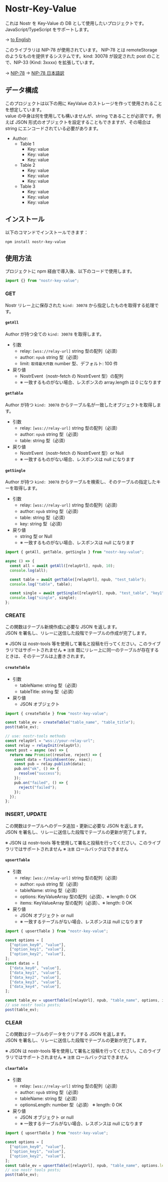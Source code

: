 # Nostr-Key-Value

これは Nostr を Key-Value の DB として使用したいプロジェクトです。
JavaScript/TypeScript をサポートします。

-> [to English](./README.md)

このライブラリは NIP-78 が使用されています。 NIP-78 とは remoteStorage のようなものを提供するシステムです。kind: 30078 が設定された post のことで、NIP-33 (Kind: 3xxxx) を拡張しています。

-> [NIP-78](https://github.com/nostr-protocol/nips/blob/master/78.md) -> [NIP-78 日本語訳](https://scrapbox.io/nostr/NIP-78)

## データ構成

このプロジェクトは以下の用に KeyValue のストレージを作って使用されることを想定しています。  
value の中身は何を使用しても構いませんが、string であることが必須です。例えば JSON 形式のオブジェクトを設定することもできますが、その場合は string にエンコードされている必要があります。

- Author:
  - Table 1
    - Key: value
    - Key: value
    - Key: value
  - Table 2
    - Key: value
    - Key: value
    - Key: value
  - Table 3
    - Key: value
    - Key: value
    - Key: value

## インストール

以下のコマンドでインストールできます：

```shell
npm install nostr-key-value
```

## 使用方法

プロジェクトに npm 経由で導入後、以下のコードで使用します。

```javascript
import {} from "nostr-key-value";
```

### GET

Nostr リレー上に保存された `kind: 30078` から指定したものを取得する処理です。

#### `getAll`

Author が持つ全ての `kind: 30078` を取得します。

- 引数
  - relay: `[wss://relay-url]` string 型の配列（必須）
  - author: `npub` string 型（必須）
  - limit: `取得最大件数` number 型、デフォルト: 100 件
- 戻り値
  - NostrEvent（nostr-fetch の NostrEvent 型）の配列
  - ※ 一致するものがない場合、レスポンスの array.length は 0 になります

#### `getTable`

Author が持つ `kind: 30078` からテーブル名が一致したオブジェクトを取得します。

- 引数
  - relay: `[wss://relay-url]` string 型の配列（必須）
  - author: `npub` string 型（必須）
  - table: string 型（必須）
- 戻り値
  - NostrEvent（nostr-fetch の NostrEvent 型）or Null
  - ※ 一致するものがない場合、レスポンスは null になります

#### `getSingle`

Author が持つ `kind: 30078` からテーブルを検索し、そのテーブルの指定したキーを取得します。

- 引数
  - relay: `[wss://relay-url]` string 型の配列（必須）
  - author: `npub` string 型（必須）
  - table: string 型（必須）
  - key: string 型（必須）
- 戻り値
  - string 型 or Null
  - ※ 一致するものがない場合、レスポンスは null になります

```javascript
import { getAll, getTable, getSingle } from "nostr-key-value";

async () => {
  const all = await getAll([relayUrl], npub, 10);
  console.log(all);

  const table = await getTable([relayUrl], npub, "test_table");
  console.log("table", table);

  const single = await getSingle([relayUrl], npub, "test_table", "key1");
  console.log("single", single);
};
```

### CREATE

この関数はテーブル新規作成に必要な JSON を返します。  
JSON を署名し、リレーに送信した段階でテーブルの作成が完了します。

※ JSON は nostr-tools 等を使用して署名と投稿を行ってください。このライブラリではサポートされません
※ `注意` 既にリレー上に同一のテーブルが存在するときは、そのテーブルは上書きされます。

#### `createTable`

- 引数
  - tableName: string 型（必須）
  - tableTitle: string 型（必須）
- 戻り値
  - JSON オブジェクト

```javascript
import { createTable } from "nostr-key-value";

const table_ev = createTable("table_name", "table_title");
post(table_ev);

// use: nostr-tools methods
const relayUrl = "wss://your-relay-url";
const relay = relayInit(relayUrl);
const post = async (ev) => {
  return new Promise((resolve, reject) => {
    const data = finishEvent(ev, nsec);
    const pub = relay.publish(data);
    pub.on("ok", () => {
      resolve("success");
    });
    pub.on("failed", () => {
      reject("failed");
    });
  });
};
```

### INSERT, UPDATE

この関数はテーブルへのデータ追加・更新に必要な JSON を返します。  
JSON を署名し、リレーに送信した段階でテーブルの更新が完了します。

※ JSON は nostr-tools 等を使用して署名と投稿を行ってください。このライブラリではサポートされません
※ `注意` ロールバックはできません

#### `upsertTable`

- 引数
  - relay: `[wss://relay-url]` string 型の配列（必須）
  - author: `npub` string 型（必須）
  - tableName: string 型（必須）
  - options: KeyValueArray 型の配列（必須）、※ length: 0 OK
  - items: KeyValueArray 型の配列（必須）、※ length: 0 OK
- 戻り値
  - JSON オブジェクト or null
  - ※ 一致するテーブルがない場合、レスポンスは null になります

```javascript
import { upsertTable } from "nostr-key-value";

const options = [
  ["option_key0", "value"],
  ["option_key1", "value"],
  ["option_key2", "value"],
];
const datas = [
  ["data_key0", "value"],
  ["data_key1", "value"],
  ["data_key2", "value"],
  ["data_key3", "value"],
  ["data_key4", "value"],
];

const table_ev = upsertTable([relayUrl], npub, "table_name", options, items);
// use nostr tools posts;
post(table_ev);
```

### CLEAR

この関数はテーブルのデータをクリアする JSON を返します。  
JSON を署名し、リレーに送信した段階でテーブルの更新が完了します。

※ JSON は nostr-tools 等を使用して署名と投稿を行ってください。このライブラリではサポートされません
※ `注意` ロールバックはできません

#### `clearTable`

- 引数
  - relay: `[wss://relay-url]` string 型の配列（必須）
  - author: `npub` string 型（必須）
  - tableName: string 型（必須）
  - optionsLength: number 型（必須） ※ length: 0 OK
- 戻り値
  - JSON オブジェクト or null
  - ※ 一致するテーブルがない場合、レスポンスは null になります

```javascript
import { upsertTable } from "nostr-key-value";

const options = [
  ["option_key0", "value"],
  ["option_key1", "value"],
  ["option_key2", "value"],
];
const table_ev = upsertTable([relayUrl], npub, "table_name", options.length);
// use nostr tools posts;
post(table_ev);
```
